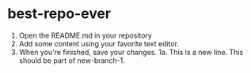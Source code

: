 # best-repo-ever
1. Open the README.md in your repository 
2. Add some content using your favorite text editor. 
3. When you're finished, save your changes. 
1a. This is a new line. This should be part of new-branch-1.